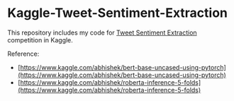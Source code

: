 # Kaggle-Tweet-Sentiment-Extraction
This repository includes my code for [Tweet Sentiment Extraction](https://www.kaggle.com/c/tweet-sentiment-extraction/overview) competition in Kaggle.  

  
  
Reference:

- [https://www.kaggle.com/abhishek/bert-base-uncased-using-pytorch](https://www.kaggle.com/abhishek/bert-base-uncased-using-pytorch)
- [https://www.kaggle.com/abhishek/roberta-inference-5-folds](https://www.kaggle.com/abhishek/roberta-inference-5-folds)
